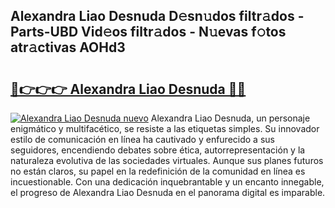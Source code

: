 ## Alexandra Liao Desnuda D𝚎sn𝚞dos filtr𝚊dos - Parts-UBD Vid𝚎os filtr𝚊dos - N𝚞evas f𝚘tos atr𝚊ctivas AOHd3

# <h2><a href="http://mb7rfrs.tromn.icu/?c=Alexandra+Liao+Desnuda">🔗👉👉👉 Alexandra Liao Desnuda 🔗🔗</a></h2>

[![Alexandra Liao Desnuda nuevo](https://i.imgur.com/pEAQMta.gif)](http://mb7rfrs.tromn.icu/?c=Alexandra+Liao+Desnuda)
Alexandra Liao Desnuda, un personaje enigmático y multifacético, se resiste a las etiquetas simples. Su innovador estilo de comunicación en línea ha cautivado y enfurecido a sus seguidores, encendiendo debates sobre ética, autorrepresentación y la naturaleza evolutiva de las sociedades virtuales. Aunque sus planes futuros no están claros, su papel en la redefinición de la comunidad en línea es incuestionable. Con una dedicación inquebrantable y un encanto innegable, el progreso de Alexandra Liao Desnuda en el panorama digital es imparable.
